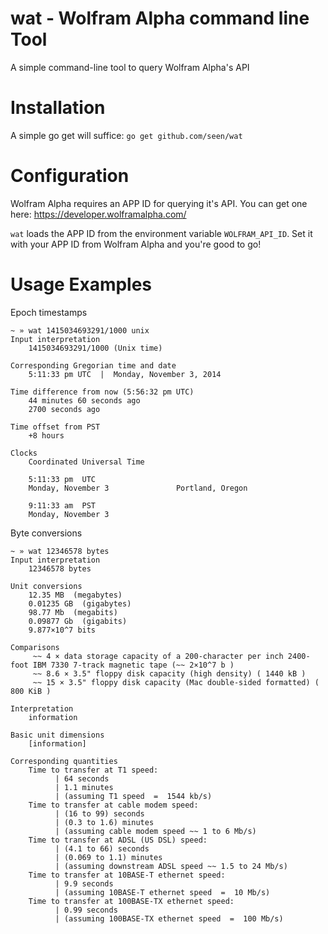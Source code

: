 wat - Wolfram Alpha command line Tool
===

A simple command-line tool to query Wolfram Alpha's API

Installation
===
A simple go get will suffice: ```go get github.com/seen/wat```

Configuration
===
Wolfram Alpha requires an APP ID for querying it's API. You can
get one here: https://developer.wolframalpha.com/

`wat` loads the APP ID from the environment variable `WOLFRAM_API_ID`.
Set it with your APP ID from Wolfram Alpha and you're good to go!

Usage Examples
===

Epoch timestamps
```
~ » wat 1415034693291/1000 unix                                                                                        
Input interpretation
	1415034693291/1000 (Unix time)

Corresponding Gregorian time and date
	5:11:33 pm UTC  |  Monday, November 3, 2014

Time difference from now (5:56:32 pm UTC)
	44 minutes 60 seconds ago
	2700 seconds ago

Time offset from PST
	+8 hours

Clocks
	Coordinated Universal Time
	
	5:11:33 pm  UTC
	Monday, November 3               Portland, Oregon
	
	9:11:33 am  PST
	Monday, November 3
```

Byte conversions
```
~ » wat 12346578 bytes                                                                                                 
Input interpretation
	12346578 bytes

Unit conversions
	12.35 MB  (megabytes)
	0.01235 GB  (gigabytes)
	98.77 Mb  (megabits)
	0.09877 Gb  (gigabits)
	9.877×10^7 bits

Comparisons
	 ~~ 4 × data storage capacity of a 200-character per inch 2400-foot IBM 7330 7-track magnetic tape (~~ 2×10^7 b )
	 ~~ 8.6 × 3.5" floppy disk capacity (high density) ( 1440 kB )
	 ~~ 15 × 3.5" floppy disk capacity (Mac double-sided formatted) ( 800 KiB )

Interpretation
	information

Basic unit dimensions
	[information]

Corresponding quantities
	Time to transfer at T1 speed:
		  | 64 seconds
		  | 1.1 minutes
		  | (assuming T1 speed  =  1544 kb/s)
	Time to transfer at cable modem speed:
		  | (16 to 99) seconds
		  | (0.3 to 1.6) minutes
		  | (assuming cable modem speed ~~ 1 to 6 Mb/s)
	Time to transfer at ADSL (US DSL) speed:
		  | (4.1 to 66) seconds
		  | (0.069 to 1.1) minutes
		  | (assuming downstream ADSL speed ~~ 1.5 to 24 Mb/s)
	Time to transfer at 10BASE-T ethernet speed:
		  | 9.9 seconds
		  | (assuming 10BASE-T ethernet speed  =  10 Mb/s)
	Time to transfer at 100BASE-TX ethernet speed:
		  | 0.99 seconds
		  | (assuming 100BASE-TX ethernet speed  =  100 Mb/s)
```
